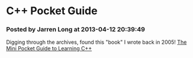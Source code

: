 # C++ Pocket Guide

### Posted by Jarren Long at 2013-04-12 20:39:49

Digging through the archives, found this "book" I wrote back in 2005! <a href="https://github.com/JarrenLong/FreeCPP">The Mini Pocket Guide to Learning C++</a>